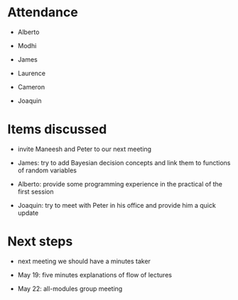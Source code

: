# Attendance

- Alberto

- Modhi

- James

- Laurence

- Cameron

- Joaquin

# Items discussed

- invite Maneesh and Peter to our next meeting

- James: try to add Bayesian decision concepts and link them to functions of random variables

- Alberto: provide some programming experience in the practical of the first session

- Joaquin: try to meet with Peter in his office and provide him a quick update 

# Next steps

- next meeting we should have a minutes taker

- May 19: five minutes explanations of flow of lectures

- May 22: all-modules group meeting

